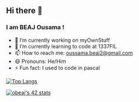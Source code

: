 ## Hi there 👋
### I am BEAJ Ousama !

- 🔭 I’m currently working on myOwnStuff
- 🌱 I’m currently learning to code at 1337FIL
- 📫 How to reach me: oussama.beaj2@gmail.com
- 😄 Pronouns: He/Him
- ⚡ Fun fact: I used to code in pascal

[![Top Langs](https://github-readme-stats.vercel.app/api/top-langs/?username=BEAJousama&layout=compact)](https://github.com/anuraghazra/github-readme-stats)

[![obeaj's 42 stats](https://badge42.vercel.app/api/v2/cl1mw1adn000609ky2y4rkx8r/stats?cursusId=21&coalitionId=73)](https://github.com/JaeSeoKim/badge42)
